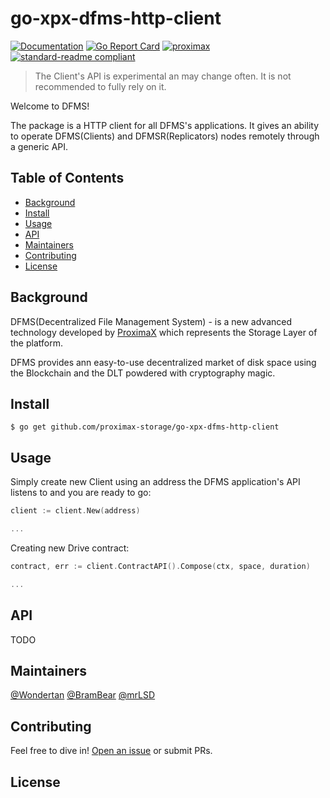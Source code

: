 # go-xpx-dfms-http-client

[![Documentation](https://godoc.org/github.com/proximax-storage/go-xpx-dfms-http-client?status.svg)](https://godoc.org/github.com/proximax-storage/go-xpx-dfms-http-client)
[![Go Report Card](https://goreportcard.com/badge/github.com/proximax-storage/go-xpx-dfms-http-client)](https://goreportcard.com/report/github.com/proximax-storage/go-xpx-dfms-http-client)
[![proximax](https://img.shields.io/badge/project-ProximaX-orange)](https://www.proximax.io/)
[![standard-readme compliant](https://img.shields.io/badge/readme%20style-standard-brightgreen.svg?style=flat-square)](https://github.com/proximax-storage/go-xpx-dfms-http-client)

> The Client's API is experimental an may change often. 
> It is not recommended to fully rely on it.

Welcome to DFMS! 

The package is a HTTP client for all DFMS's applications. It gives an ability to 
operate DFMS(Clients) and DFMSR(Replicators) nodes remotely through a generic API.

## Table of Contents

- [Background](#background)
- [Install](#install)
- [Usage](#usage)
- [API](#api)
- [Maintainers](#maintainers)
- [Contributing](#contributing)
- [License](#license)

## Background

DFMS(Decentralized File Management System) - is a new advanced technology 
developed by [ProximaX](https://www.proximax.io/) which represents the Storage Layer of the platform. 

DFMS provides ann easy-to-use decentralized market of disk space using the Blockchain and the DLT
powdered with cryptography magic. 

## Install

`$ go get github.com/proximax-storage/go-xpx-dfms-http-client`

## Usage

Simply create new Client using an address the DFMS application's API listens to
and you are ready to go:

```go
client := client.New(address)

...
```

Creating new Drive contract:

```go
contract, err := client.ContractAPI().Compose(ctx, space, duration)

...
```

## API
<!---
Add link to an external API repository
-->

TODO

## Maintainers

[@Wondertan](https://github.com/Wondertan)
[@BramBear](https://github.com/alvin-reyes)
[@mrLSD](https://github.com/mrLSD)

## Contributing

Feel free to dive in! [Open an issue](https://github.com/proximax-storage/go-xpx-dfms-http-client/issues/new) or submit PRs.

## License
